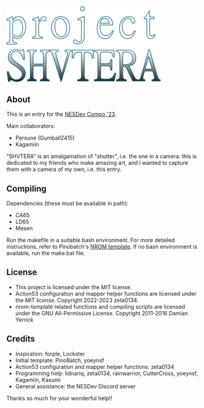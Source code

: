 <img src="graphics/title/title transparent.svg" style="max-width:80%;" />

## About

This is an entry for the [NESDev Compo '23](https://itch.io/jam/nesdev-compo-2023).

Main collaborators:
- Persune (Gumball2415)
- Kagamiin

"SHVTERA" is an amalgamation of "shutter", i.e. the one in a camera. this is dedicated to my friends who make amazing art, and i wanted to capture them with a camera of my own, i.e. this entry.

## Compiling

Dependencies (these must be available in path):
- CA65
- LD65
- Mesen

Run the makefile in a suitable bash environment. For more detailed instructions, refer to Pinobatch's [NROM template](https://github.com/pinobatch/nrom-template). If no bash environment is available, run the make.bat file.

## License

- This project is licensed under the MIT license.
- Action53 configuration and mapper helper functions are licensed under the MIT license. Copyright 2022-2023 zeta0134.
- nrom-template related functions and compiling scripts are licensed under the GNU All-Permissive License. Copyright 2011-2016 Damian Yerrick

## Credits

- Inspiration: forple, Lockster
- Initial template: PinoBatch, yoeynsf
- Action53 configuration and mapper helper functions: zeta0134
- Programming help: lidnariq, zeta0134, rainwarrior, CutterCross, yoeynsf, Kagamiin, Kasumi
- General assistance: the NESDev Discord server

Thanks so much for your wonderful help!!

